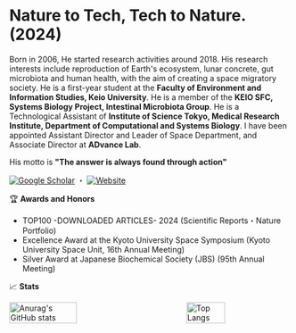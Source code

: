 # Nature to Tech, Tech to Nature. (2024)
Born in 2006, He started research activities around 2018. His research interests include reproduction of Earth's ecosystem, lunar concrete, gut microbiota and human health, with the aim of creating a space migratory society. He is a first-year student at the <strong>Faculty of Environment and Information Studies, Keio University</strong>. He is a member of the <strong>KEIO SFC, Systems Biology Project, Intestinal Microbiota Group</strong>. He is a Technological Assistant of <strong>Institute of Science Tokyo, Medical Research Institute, Department of Computational and Systems Biology</strong>. I have been appointed Assistant Director and Leader of Space Department, and Associate Director at <strong>ADvance Lab</strong>. 
<p>​His motto is <strong>"The answer is always found through action"</strong></p>
<space>

[![Google Scholar](https://img.shields.io/badge/Google%20Scholar-Profile-blue)](https://scholar.google.co.jp/citations?user=13x6x4sAAAAJ&hl=ja) ・
[![Website](https://img.shields.io/badge/Weebly%20-Website-Pink)](https://tsubasato.weebly.com)
<space>


🏆 **Awards and Honors**

- TOP100 -DOWNLOADED ARTICLES- 2024 (Scientific Reports・Nature Portfolio)
- Excellence Award at the Kyoto University Space Symposium (Kyoto University Space Unit, 16th Annual Meeting)
- ​Silver Award at Japanese Biochemical Society (JBS) (95th Annual Meeting)

📈 **Stats**

<div style="display: flex; flex-direction: row; justify-content: space-between;">
  <img src="https://github-readme-stats.vercel.app/api?username=Rhizobium-gits&show_icons=true&count_private=true&theme=graywhite" alt="Anurag's GitHub stats" width="49%" />
  <img src="https://github-readme-stats.vercel.app/api/top-langs/?username=Rhizobium-gits&layout=compact&theme=graywhite" alt="Top Langs" width="37%" />
</div>
